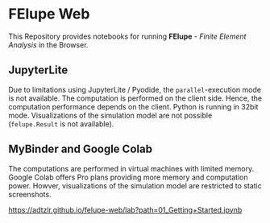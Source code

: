 # FElupe Web
This Repository provides notebooks for running **FElupe** - *Finite Element Analysis* in the Browser. 

## JupyterLite
Due to limitations using JupyterLite / Pyodide, the `parallel`-execution mode is not available. The computation is performed on the client side. Hence, the computation performance depends on the client. Python is running in 32bit mode. Visualizations of the simulation model are not possible (`felupe.Result` is not available).

## MyBinder and Google Colab
The computations are performed in virtual machines with limited memory. Google Colab offers Pro plans providing more memory and computation power. Howver, visualizations of the simulation model are restricted to static screenshots.

https://adtzlr.github.io/felupe-web/lab?path=01_Getting+Started.ipynb
